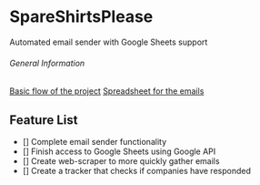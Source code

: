 # SpareShirtsPlease

Automated email sender with Google Sheets support

###### General Information
[Basic flow of the project](https://www.lucidchart.com/invitations/accept/87aaca51-7422-4a10-9b85-eea14139a04a)
[Spreadsheet for the emails](https://docs.google.com/spreadsheets/d/1Vj-kCqsmsa8Ssk_ZAXJiFOmlrK_oiWUl9_pPSQKNoc8/edit?usp=sharing)

## Feature List
- [] Complete email sender functionality
- [] Finish access to Google Sheets using Google API
- [] Create web-scraper to more quickly gather emails
- [] Create a tracker that checks if companies have responded
